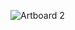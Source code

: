 ![Artboard 2](https://github.com/reaksacode21/Dice-Sum/assets/134922942/72395386-ac72-47ac-a4dc-78055f9fe9ed)
